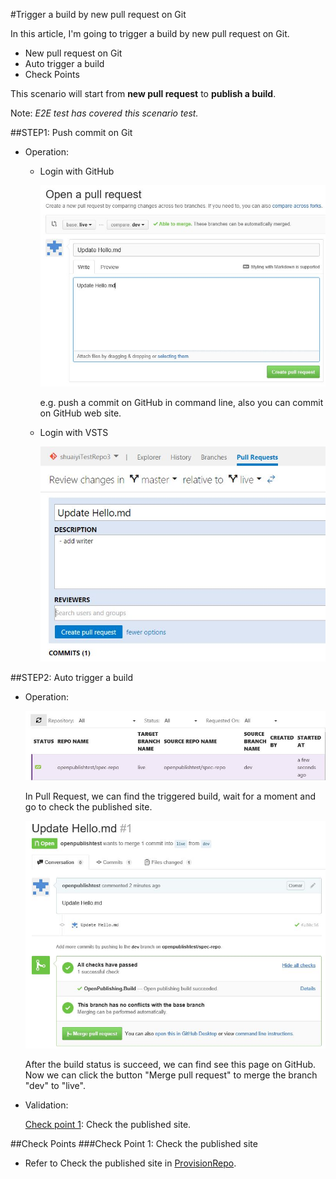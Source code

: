 #Trigger a build by new pull request on Git

In this article, I'm going to trigger a build by new pull request on Git.

- New pull request on Git
- Auto trigger a build
- Check Points

This scenario will start from **new pull request** to **publish a build**.

Note: *E2E test has covered this scenario test.*

##STEP1: Push commit on Git

- Operation: 

	- Login with GitHub
		
		![Create-Pull-Request](../images/specimages/TriggerByPullRequest/create-pull-request.jpg)

		e.g. push a commit on GitHub in command line, also you can commit on GitHub web site.
	
	- Login with VSTS
		
		![Create-Pull-Request](../images/specimages/TriggerByPullRequest/create-pull-request-Vsts.jpg)

##STEP2: Auto trigger a build

- Operation: 

	![Processing](../images/specimages/TriggerByPullRequest/processing.jpg)
	
	In Pull Request, we can find the triggered build, wait for a moment and go to check the published site.

	![pull-request-result](../images/specimages/TriggerByPullRequest/pull-request-result.jpg)

	After the build status is succeed, we can find see this page on GitHub. Now we can click the button "Merge pull request" to merge the branch "dev" to "live".

- Validation:

	[Check point 1](#check-point-1): Check the published site.

##Check Points
###<span id="check-point-1">Check Point 1: Check the published site</span>

* Refer to Check the published site in [ProvisionRepo](ProvisionRepo.md).